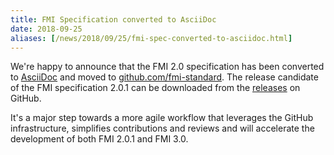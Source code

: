 ```yaml
---
title: FMI Specification converted to AsciiDoc
date: 2018-09-25
aliases: [/news/2018/09/25/fmi-spec-converted-to-asciidoc.html]
---
```


We're happy to announce that the FMI 2.0 specification has been converted to [AsciiDoc](https://asciidoc.org/) and moved to [github.com/fmi-standard](https://github.com/modelica/fmi-standard).
The release candidate of the FMI specification 2.0.1 can be downloaded from the [releases](https://github.com/modelica/fmi-standard/releases) on GitHub.

It's a major step towards a more agile workflow that leverages the GitHub infrastructure, simplifies contributions and reviews and will accelerate the development of both FMI 2.0.1 and FMI 3.0.
